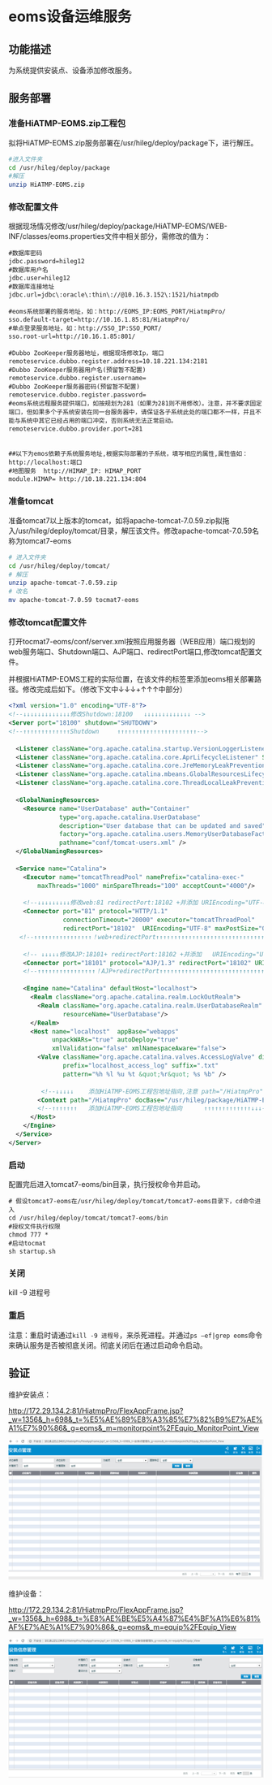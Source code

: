 # eoms设备运维服务

## 功能描述

为系统提供安装点、设备添加修改服务。

## 服务部署

### 准备HiATMP-EOMS.zip工程包

拟将HiATMP-EOMS.zip服务部署在/usr/hileg/deploy/package下，进行解压。

```sh
#进入文件夹
cd /usr/hileg/deploy/package
#解压
unzip HiATMP-EOMS.zip
```

### 修改配置文件

根据现场情况修改/usr/hileg/deploy/package/HiATMP-EOMS/WEB-INF/classes/eoms.properties文件中相关部分，需修改的值为：

```properties
#数据库密码
jdbc.password=hileg12
#数据库用户名
jdbc.user=hileg12
#数据库连接地址
jdbc.url=jdbc\:oracle\:thin\://@10.16.3.152\:1521/hiatmpdb

#eoms系统部署的服务地址，如：http://EOMS_IP:EOMS_PORT/HiatmpPro/
sso.default-target=http://10.16.1.85:81/HiatmpPro/
#单点登录服务地址，如：http://SSO_IP:SSO_PORT/
sso.root-url=http://10.16.1.85:801/

#Dubbo ZooKeeper服务器地址，根据现场修改Ip，端口
remoteservice.dubbo.register.address=10.18.221.134:2181
#Dubbo ZooKeeper服务器用户名(预留暂不配置)
remoteservice.dubbo.register.username=
#Dubbo ZooKeeper服务器密码(预留暂不配置)
remoteservice.dubbo.register.password=
#eoms系统远程服务提供端口，如按规划为281（如果为281则不用修改）。注意，并不要求固定端口，但如果多个子系统安装在同一台服务器中，请保证各子系统此处的端口都不一样，并且不能与系统中其它已经占用的端口冲突，否则系统无法正常启动。
remoteservice.dubbo.provider.port=281


##以下为emos依赖子系统服务地址,根据实际部署的子系统，填写相应的属性,属性值如：http://localhost:端口
#地图服务  http://HIMAP_IP: HIMAP_PORT
module.HIMAP= http://10.18.221.134:804

```

### 准备tomcat

准备tomcat7以上版本的tomcat，如将apache-tomcat-7.0.59.zip拟拖入/usr/hileg/deploy/tomcat/目录，解压该文件。修改apache-tomcat-7.0.59名称为tomcat7-eoms

```sh
# 进入文件夹
cd /usr/hileg/deploy/tomcat/
# 解压
unzip apache-tomcat-7.0.59.zip
# 改名
mv apache-tomcat-7.0.59 tocmat7-eoms
```

### 修改tomcat配置文件

打开tocmat7-eoms/conf/server.xml按照应用服务器（WEB应用）端口规划的web服务端口、Shutdown端口、AJP端口、redirectPort端口,修改tomcat配置文件。

并根据HiATMP-EOMS工程的实际位置，在该文件的<Host>标签里添加eoms相关部署路径。修改完成后如下。（修改下文中↓↓↓+↑↑↑中部分）

```xml
<?xml version="1.0" encoding="UTF-8"?>
<!--↓↓↓↓↓↓↓↓↓↓↓↓↓修改Shutdown:18100   ↓↓↓↓↓↓↓↓↓↓↓↓↓ -->
<Server port="18100" shutdown="SHUTDOWN">
<!--↑↑↑↑↑↑↑↑↑↑↑↑↑Shutdown     ↑↑↑↑↑↑↑↑↑↑↑↑↑↑↑↑↑↑↑↑↑↑-->       
    
  <Listener className="org.apache.catalina.startup.VersionLoggerListener" />
  <Listener className="org.apache.catalina.core.AprLifecycleListener" SSLEngine="on" />
  <Listener className="org.apache.catalina.core.JreMemoryLeakPreventionListener" />
  <Listener className="org.apache.catalina.mbeans.GlobalResourcesLifecycleListener" />
  <Listener className="org.apache.catalina.core.ThreadLocalLeakPreventionListener" />

  <GlobalNamingResources>
    <Resource name="UserDatabase" auth="Container"
              type="org.apache.catalina.UserDatabase"
              description="User database that can be updated and saved"
              factory="org.apache.catalina.users.MemoryUserDatabaseFactory"
              pathname="conf/tomcat-users.xml" />
  </GlobalNamingResources>

  <Service name="Catalina">
    <Executor name="tomcatThreadPool" namePrefix="catalina-exec-" 
        maxThreads="1000" minSpareThreads="100" acceptCount="4000"/>
      
  	<!--↓↓↓↓↓↓↓↓↓修改web:81 redirectPort:18102 +并添加 URIEncoding="UTF-8"↓↓↓↓↓↓↓↓↓-->
    <Connector port="81" protocol="HTTP/1.1" 
               connectionTimeout="20000" executor="tomcatThreadPool" 
               redirectPort="18102"  URIEncoding="UTF-8" maxPostSize="0"/>
   <!--↑↑↑↑↑↑↑↑↑↑↑↑↑↑↑↑！web+redirectPort↑↑↑↑↑↑↑↑↑↑↑↑↑↑↑↑↑↑↑↑↑↑↑↑↑↑↑↑↑↑↑↑↑↑↑↑↑↑-->    

    <!-- ↓↓↓↓↓修改AJP:18101+ redirectPort:18102 +并添加   URIEncoding="UTF-8" ↓↓↓↓↓-->
    <Connector port="18101" protocol="AJP/1.3" redirectPort="18102" URIEncoding="UTF-8"/>
    <!--↑↑↑↑↑↑↑↑↑↑↑↑↑↑↑↑！AJP+redirectPort↑↑↑↑↑↑↑↑↑↑↑↑↑↑↑↑↑↑↑↑↑↑↑↑↑↑↑↑↑↑↑↑↑↑↑↑↑↑--> 
      
    <Engine name="Catalina" defaultHost="localhost">
      <Realm className="org.apache.catalina.realm.LockOutRealm">
        <Realm className="org.apache.catalina.realm.UserDatabaseRealm"
               resourceName="UserDatabase"/>
      </Realm>
      <Host name="localhost"  appBase="webapps"
            unpackWARs="true" autoDeploy="true"
			xmlValidation="false" xmlNamespaceAware="false">
        <Valve className="org.apache.catalina.valves.AccessLogValve" directory="logs"
               prefix="localhost_access_log" suffix=".txt"
               pattern="%h %l %u %t &quot;%r&quot; %s %b" />
          
         <!--↓↓↓↓↓    添加HiATMP-EOMS工程包地址指向,注意 path="/HiatmpPro"   ↓↓↓↓↓↓↓↓↓↓↓↓-->
		<Context path="/HiatmpPro" docBase="/usr/hileg/package/HiATMP-EOMS" reloadable="false"></Context>
        <!--↑↑↑↑↑↑↑   添加HiATMP-EOMS工程包地址指向      ↑↑↑↑↑↑↑↑↑↑↑↑↑↓↓↓--> 
      </Host>
    </Engine>
  </Service>
</Server>

```

### 启动

配置完后进入tomcat7-eoms/bin目录，执行授权命令并启动。

```shell
# 假设tomcat7-eoms在/usr/hileg/deploy/tomcat/tomcat7-eoms目录下，cd命令进入
cd /usr/hileg/deploy/tomcat/tomcat7-eoms/bin
#授权文件执行权限
chmod 777 *
#启动tocmat
sh startup.sh
```

### 关闭

kill -9 进程号

### 重启

注意：重启时请通过`kill -9 进程号`，来杀死进程。并通过`ps –ef|grep eoms`命令来确认服务是否被彻底关闭。彻底关闭后在通过启动命令启动。

## 验证

维护安装点：

<http://172.29.134.2:81/HiatmpPro/FlexAppFrame.jsp?_w=1356&_h=698&_t=%E5%AE%89%E8%A3%85%E7%82%B9%E7%AE%A1%E7%90%86&_g=eoms&_m=monitorpoint%2FEquip_MonitorPoint_View>

 ![img](img/eoms-monitor.png)

维护设备：

<http://172.29.134.2:81/HiatmpPro/FlexAppFrame.jsp?_w=1356&_h=698&_t=%E8%AE%BE%E5%A4%87%E4%BF%A1%E6%81%AF%E7%AE%A1%E7%90%86&_g=eoms&_m=equip%2FEquip_View>

 ![img](img/eoms-equipment.png)